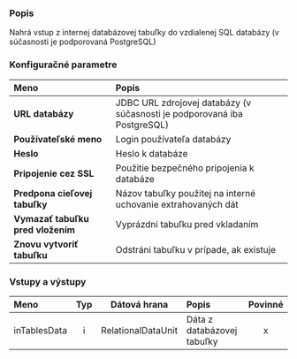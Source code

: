 ### Popis

Nahrá vstup z internej databázovej tabuľky do vzdialenej SQL databázy (v súčasnosti je podporovaná PostgreSQL)

### Konfiguračné parametre

| Meno | Popis |
|:----|:----|
|**URL databázy** | JDBC URL zdrojovej databázy (v súčasnosti je podporovaná iba PostgreSQL) |
|**Používateľské meno** | Login používateľa databázy |
|**Heslo** | Heslo k databáze |
|**Pripojenie cez SSL** | Použitie bezpečného pripojenia k databáze |
|**Predpona cieľovej tabuľky** | Názov tabuľky použitej na interné uchovanie extrahovaných dát |
|**Vymazať tabuľku pred vložením** | Vyprázdni tabuľku pred vkladaním |
|**Znovu vytvoriť tabuľku** | Odstráni tabuľku v prípade, ak existuje |

### Vstupy a výstupy

|Meno |Typ | Dátová hrana | Popis | Povinné |
|:--------|:------:|:------:|:-------------|:---------------------:|
|inTablesData |i| RelationalDataUnit | Dáta z databázovej tabuľky |x|